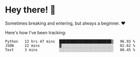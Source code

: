 # Hey there! 👋
Sometimes breaking and entering, but always a beginner. ❤️

Here's how I've been tracking:
<!--START_SECTION:waka-->

```text
Python   13 hrs 47 mins  ████████████████████████▒   96.93 %
JSON     22 mins         ▓░░░░░░░░░░░░░░░░░░░░░░░░   02.62 %
Text     3 mins          ░░░░░░░░░░░░░░░░░░░░░░░░░   00.45 %
```

<!--END_SECTION:waka-->
